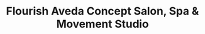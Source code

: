 ---
title: "Flourish Aveda Concept Salon, Spa & Movement Studio"
url: /centennial/flourish-aveda-concept-salon-spa-und-movement-studio/
shop: Kosmetik
---
